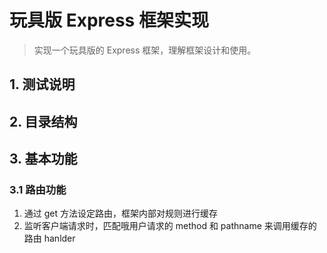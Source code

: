 # 玩具版 Express 框架实现

> 实现一个玩具版的 Express 框架，理解框架设计和使用。

## 1. 测试说明

## 2. 目录结构

## 3. 基本功能

### 3.1 路由功能

1. 通过 get 方法设定路由，框架内部对规则进行缓存
2. 监听客户端请求时，匹配哦用户请求的 method 和 pathname 来调用缓存的路由 hanlder

